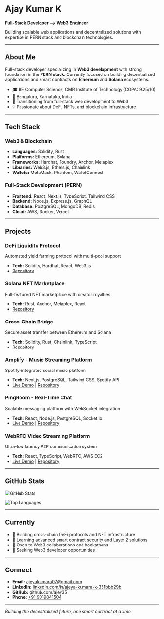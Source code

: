 # Ajay Kumar K

**Full-Stack Developer --> Web3 Engineer**

Building scalable web applications and decentralized solutions with expertise in PERN stack and blockchain technologies.

---

## About Me

Full-stack developer specializing in **Web3 development** with strong foundation in the **PERN stack**. Currently focused on building decentralized applications and smart contracts on **Ethereum** and **Solana** ecosystems.

- 🎓 BE Computer Science, CMR Institute of Technology (CGPA: 9.25/10)
- 📍 Bengaluru, Karnataka, India
- 🚀 Transitioning from full-stack web development to Web3
- 💡 Passionate about DeFi, NFTs, and blockchain infrastructure

---

## Tech Stack

### Web3 & Blockchain
- **Languages:** Solidity, Rust
- **Platforms:** Ethereum, Solana
- **Frameworks:** Hardhat, Foundry, Anchor, Metaplex
- **Libraries:** Web3.js, Ethers.js, Chainlink
- **Wallets:** MetaMask, Phantom, WalletConnect

### Full-Stack Development (PERN)
- **Frontend:** React, Next.js, TypeScript, Tailwind CSS
- **Backend:** Node.js, Express.js, GraphQL
- **Database:** PostgreSQL, MongoDB, Redis
- **Cloud:** AWS, Docker, Vercel

---

## Projects

### **DeFi Liquidity Protocol**
Automated yield farming protocol with multi-pool support
- **Tech:** Solidity, Hardhat, React, Web3.js
- [Repository](https://github.com/ajey35/defi-protocol)

### **Solana NFT Marketplace**
Full-featured NFT marketplace with creator royalties
- **Tech:** Rust, Anchor, Metaplex, React
- [Repository](https://github.com/ajey35/solana-marketplace)

### **Cross-Chain Bridge**
Secure asset transfer between Ethereum and Solana
- **Tech:** Solidity, Rust, Chainlink, TypeScript
- [Repository](https://github.com/ajey35/cross-bridge)

### **Amplify - Music Streaming Platform**
Spotify-integrated social music platform
- **Tech:** Next.js, PostgreSQL, Tailwind CSS, Spotify API
- [Live Demo](https://amplify-music.vercel.app) | [Repository](https://github.com/ajey35/amplify)

### **PingRoom - Real-Time Chat**
Scalable messaging platform with WebSocket integration
- **Tech:** React, Node.js, PostgreSQL, Socket.io
- [Live Demo](https://pingroom-chat.vercel.app) | [Repository](https://github.com/ajey35/pingroom-chat)

### **WebRTC Video Streaming Platform**
Ultra-low latency P2P communication system
- **Tech:** React, TypeScript, WebRTC, AWS EC2
- [Live Demo](https://webrtc-streaming.vercel.app) | [Repository](https://github.com/ajey35/webrtc-streaming)

---

## GitHub Stats

![GitHub Stats](https://github-readme-stats.vercel.app/api?username=ajey35&show_icons=true&theme=minimal&hide_border=true&count_private=true)

![Top Languages](https://github-readme-stats.vercel.app/api/top-langs/?username=ajey35&layout=compact&theme=minimal&hide_border=true)

---

## Currently

- 🔭 Building cross-chain DeFi protocols and NFT infrastructure
- 🌱 Learning advanced smart contract security and Layer 2 solutions
- 👯 Open to Web3 collaborations and hackathons
- 💼 Seeking Web3 developer opportunities

---

## Connect

- **Email:** [ajeyakumara07@gmail.com](mailto:ajeyakumara07@gmail.com)
- **LinkedIn:** [linkedin.com/in/ajeya-kumara-k-331bbb29b](https://www.linkedin.com/in/ajeya-kumara-k-331bbb29b/)
- **GitHub:** [github.com/ajey35](https://github.com/ajey35)
- **Phone:** [+91 9019841504](tel:+919019841504)

---

*Building the decentralized future, one smart contract at a time.*



